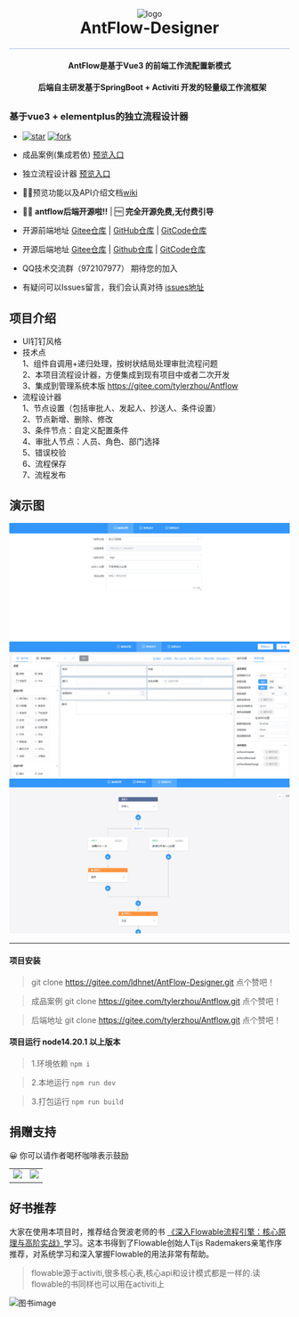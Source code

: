<p align="center" style="margin-bottom: 0 !important">
	<img alt="logo" src="https://gitee.com/ldhnet/ant-flow/raw/master/public/images/logo.png"   width = 15%;>
</p>
<h1 align="center" style="margin: 10px 10px; font-weight: bold;margin-top: 0 !important">AntFlow-Designer</h1>
<h4 style="border-top: solid #ACC0D8 1px;"></h4>
<h4 align="center">AntFlow是基于Vue3 的前端工作流配置新模式 </h4>
<h4 align="center" style="margin: 0px 0px 30px 10px; ">后端自主研发基于SpringBoot + Activiti 开发的轻量级工作流框架</h4>


### 基于vue3 + elementplus的独立流程设计器

- [![star](https://gitee.com/ldhnet/AntFlow-Designer/badge/star.svg?theme=dark)](https://gitee.com/ldhnet/AntFlow-Designer/stargazers)  [![fork](https://gitee.com/ldhnet/AntFlow-Designer/badge/fork.svg?theme=dark)](https://gitee.com/ldhnet/AntFlow-Designer/members)

-  成品案例(集成若依)  [预览入口](http://117.72.70.166/admin/)
-  独立流程设计器 [预览入口](http://117.72.70.166/ant-flow/dist/) 
-  📢📢预览功能以及API介绍文档[wiki](https://gitee.com/ldhnet/AntFlow-Designer/wikis)
-  📢📢 **antflow后端开源啦!!** | 🆓 **完全开源免费,无付费引导** 
-  开源前端地址 [Gitee仓库](https://gitee.com/ldhnet/AntFlow-Designer) | [GitHub仓库](https://github.com/ldhnet/AntFlow-Designer) | [GitCode仓库](https://gitcode.com/ldhnet/FlowDesigner/overview) 
-  开源后端地址 [Gitee仓库](https://gitee.com/tylerzhou/Antflow) | [Github仓库](https://github.com/mrtylerzhou/AntFlow) | [GitCode仓库](https://gitcode.com/zypqqgc/AntFlow/overview) 
 
- QQ技术交流群（972107977） 期待您的加入
- 有疑问可以Issues留言，我们会认真对待  [issues地址](https://gitee.com/ldhnet/AntFlow-Designer/issues)


## 项目介绍
- UI钉钉风格
- 技术点<br />
 1、组件自调用+递归处理，按树状结局处理审批流程问题<br />
 2、本项目流程设计器，方便集成到现有项目中或者二次开发<br />
 3、集成到管理系统本版 https://gitee.com/tylerzhou/Antflow
- 流程设计器<br />
  1、节点设置（包括审批人、发起人、抄送人、条件设置）<br />
  2、节点新增、删除、修改<br />
  3、条件节点：自定义配置条件<br />
  4、审批人节点：人员、角色、部门选择<br />
  5、错误校验<br />
  6、流程保存<br />
  7、流程发布 

## 演示图 

![](./public/images/10.png)
![](./public/images/11.png)
![](./public/images/12.png)  
  
-------------------
  
#### 项目安装

> git clone https://gitee.com/ldhnet/AntFlow-Designer.git 点个赞吧！

> 成品案例 git clone https://gitee.com/tylerzhou/Antflow.git 点个赞吧！

> 后端地址 git clone https://gitee.com/tylerzhou/Antflow.git 点个赞吧！

#### 项目运行 node14.20.1 以上版本

> 1.环境依赖  `npm i`

> 2.本地运行 `npm run dev` 

> 3.打包运行 `npm run build` 


##  捐赠支持
😀 你可以请作者喝杯咖啡表示鼓励
<table>
    <tr>
        <td><img src="https://gitee.com/ldhnet/AntFlow-Designer/raw/master/public/images/wxpay.jpg"/></td>
        <td><img src="https://gitee.com/ldhnet/AntFlow-Designer/raw/master/public/images/alipay.jpg"/></td>
    </tr>  
</table>

## 好书推荐

大家在使用本项目时，推荐结合贺波老师的书
[《深入Flowable流程引擎：核心原理与高阶实战》](https://item.jd.com/14804836.html)学习。这本书得到了Flowable创始人Tijs Rademakers亲笔作序推荐，对系统学习和深入掌握Flowable的用法非常有帮助。

> flowable源于activiti,很多核心表,核心api和设计模式都是一样的.读flowable的书同样也可以用在activiti上

![图书image](https://gitee.com/tylerzhou/Antflow/raw/master/doc/images/flowablebook.jpg)
